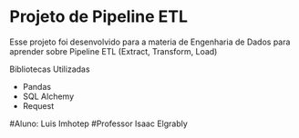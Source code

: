 # Projeto de Pipeline ETL

Esse projeto foi desenvolvido para a materia de Engenharia de Dados para aprender sobre Pipeline ETL (Extract, Transform, Load)

Bibliotecas Utilizadas
- Pandas
- SQL Alchemy
- Request

#Aluno: Luis Imhotep
#Professor Isaac Elgrably
